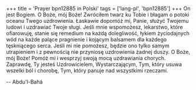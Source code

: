 +++
title = 'Prayer bpn12885 in Polski'
tags = ['lang-pl', 'bpn12885']
+++
On jest Bogiem.
O Boże, mój Boże! Zwróciłem twarz ku Tobie i błagam o potoki oceanu Twego uzdrowienia. Łaskawie dopomóż mi, Panie, służyć Twojemu ludowi i uzdrawiać Twoje sługi. Jeśli mnie wspomożesz, lekarstwo, które ofiarowuję, stanie się remedium na każdą dolegliwość, łykiem życiodajnych wód na każde palące pragnienie i kojącym balsamem dla każdego tęskniącego serca. Jeśli mi nie pomożesz, będzie ono tylko samym utrapieniem i z pewnością nie przyniosę uzdrowienia żadnej duszy.
O Boże, mój Boże! Pomóż mi i wesprzyj swoją mocą uzdrawiania chorych. Zaprawdę, Ty jesteś Uzdrowicielem, Wystarczającym, Tym, który usuwa wszelki ból i chorobę, Tym, który panuje nad wszystkimi rzeczami.

-- Abdu'l-Bahá
